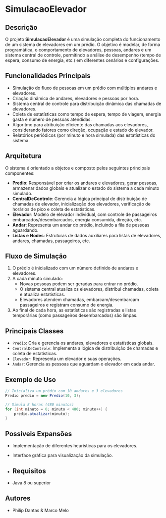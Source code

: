 # SimulacaoElevador

## Descrição

O projeto **SimulacaoElevador** é uma simulação completa do funcionamento de um sistema de elevadores em um prédio. O objetivo é modelar, de forma programática, o comportamento de elevadores, pessoas, andares e um sistema central de controle, permitindo a análise de desempenho (tempo de espera, consumo de energia, etc.) em diferentes cenários e configurações.

## Funcionalidades Principais

- Simulação do fluxo de pessoas em um prédio com múltiplos andares e elevadores.
- Criação dinâmica de andares, elevadores e pessoas por hora.
- Sistema central de controle para distribuição dinâmica das chamadas de elevadores.
- Coleta de estatísticas como tempo de espera, tempo de viagem, energia gasta e número de pessoas atendidas.
- Algoritmo para atribuição eficiente das chamadas aos elevadores, considerando fatores como direção, ocupação e estado do elevador.
- Relatórios periódicos (por minuto e hora simulada) das estatísticas do sistema.

## Arquitetura

O sistema é orientado a objetos e composto pelos seguintes principais componentes:

- **Predio**: Responsável por criar os andares e elevadores, gerar pessoas, armazenar dados globais e atualizar o estado do sistema a cada minuto simulado.
- **CentralDeControle**: Gerencia a lógica principal de distribuição de chamadas de elevador, inicialização dos elevadores, verificação de horários de pico e coleta de estatísticas.
- **Elevador**: Modelo de elevador individual, com controle de passageiros embarcados/desembarcados, energia consumida, direção, etc.
- **Andar**: Representa um andar do prédio, incluindo a fila de pessoas aguardando.
- **Listas e Nodes**: Estruturas de dados auxiliares para listas de elevadores, andares, chamadas, passageiros, etc.

## Fluxo de Simulação

1. O prédio é inicializado com um número definido de andares e elevadores.
2. A cada minuto simulado:
   - Novas pessoas podem ser geradas para entrar no prédio.
   - O sistema central atualiza os elevadores, distribui chamadas, coleta e atualiza estatísticas.
   - Elevadores atendem chamadas, embarcam/desembarcam passageiros e registram consumo de energia.
3. Ao final de cada hora, as estatísticas são registradas e listas temporárias (como passageiros desembarcados) são limpas.

## Principais Classes

- `Predio`: Cria e gerencia os andares, elevadores e estatísticas globais.
- `CentralDeControle`: Implementa a lógica de distribuição de chamadas e coleta de estatísticas.
- `Elevador`: Representa um elevador e suas operações.
- `Andar`: Gerencia as pessoas que aguardam o elevador em cada andar.

## Exemplo de Uso

```java
// Inicializa um prédio com 10 andares e 3 elevadores
Predio predio = new Predio(10, 3);

// Simula 8 horas (480 minutos)
for (int minuto = 0; minuto < 480; minuto++) {
    predio.atualizar(minuto);
}
```

## Possíveis Expansões

- Implementação de diferentes heuristicas para os elevadores.
- Interface gráfica para visualização da simulação.
- ## Requisitos

- Java 8 ou superior

## Autores

- Philip Dantas & Marco Melo
